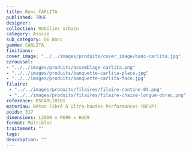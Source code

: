 ```yaml
---
title: Banc CARLITA
published: TRUE
designer: 
collection: Mobilier urbain
category: Assise
sub_category: 06 Banc
gamme: CARLITA
finitions: 
cover_image: "../../images/produits/cover_image/banc-carlita.jpg"
caroussel: 
- "../../images/produits/assemblage-carlita.png"
- "../../images/produits/banquette-carlita-place.jpg"
- "../../images/produits/banquette-carlita-face.jpg"
filaire: 
 - "../../images/produits/filaires/filaire-cantine-04.png"
 - "../../images/produits/filaires/filaire-chaise-longue-obrac.png"
reference: BSCARLI0101
materiau: Béton Fibré à Ultra-hautes Performances (BFUP)
poids: 317
dimensions: L2000 x P698 x H469
format: Multibloc
traitement: ""
tags: 
description: ""
---
```

